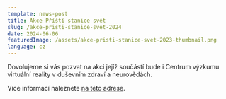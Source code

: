 ```yaml
---
template: news-post
title: Akce Příští stanice svět
slug: /akce-pristi-stanice-svet-2024
date: 2024-06-06
featuredImage: /assets/akce-pristi-stanice-svet-2023-thumbnail.png
language: cz
---
```


Dovolujeme si vás pozvat na akci jejíž součástí bude i Centrum výzkumu virtuální reality v duševním zdraví a neurovědách.

Více informací naleznete [na této adrese](https://prististanicesvet.cz/).

